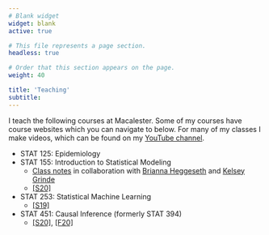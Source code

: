 ```yaml
---
# Blank widget
widget: blank
active: true

# This file represents a page section.
headless: true

# Order that this section appears on the page.
weight: 40

title: 'Teaching'
subtitle:
---
```


I teach the following courses at Macalester. Some of my courses have course websites which you can navigate to below. For many of my classes I make videos, which can be found on my [YouTube channel](https://www.youtube.com/channel/UCgW3LCQ623sUjprV8EbtVoA).

- STAT 125: Epidemiology
- STAT 155: Introduction to Statistical Modeling
    - [Class notes](https://bcheggeseth.github.io/Stat155Notes/) in collaboration with [Brianna Heggeseth](https://sites.google.com/macalester.edu/bcheggeseth) and [Kelsey Grinde](kegrinde.github.io)
    - [[S20]](https://lmyint.github.io/155_spring_2020/)
- STAT 253: Statistical Machine Learning
    - [[S19]](https://lmyint.github.io/253_spring_2019/)
- STAT 451: Causal Inference (formerly STAT 394)
    - [[S20]](https://lmyint.github.io/causal_spring_2020/), [[F20]](https://lmyint.github.io/causal_fall_2020/)
